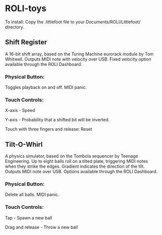 # ROLI-toys

To install:
Copy the .littlefoot file to your Documents/ROLI/Littlefoot/ directory.

## Shift Register
A 16-bit shift array, based on the Turing Machine eurorack module by Tom Whitwell. Outputs MIDI note with velocity over USB. Fixed velocity option available through the ROLI Dashboard.

### Physical Button:

Toggles playback on and off. MIDI panic.

### Touch Controls:

X-axis - Speed

Y-axis - Probability that a shifted bit will be inverted.

Touch with three fingers and release: Reset

## Tilt-O-Whirl
A physics simulator, based on the Tombola sequencer by Teenage Engineering.
Up to eight balls roll on a tilted plate, triggering MIDI notes when they strike the edges.
Gradient indicates the direction of the tilt.
Outputs MIDI note over USB. Options available through the ROLI Dashboard.

### Physical Button:

Delete all balls. MIDI panic.

### Touch Controls:

Tap - Spawn a new ball

Drag and release - Throw a new ball
